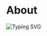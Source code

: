 # About


![Typing SVG](https://readme-typing-svg.demolab.com?font=Roboto&weight=2000&size=30&pause=1000&color=679BF7&width=460&lines=Hello%2C+konw+more+about+me)




